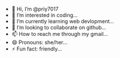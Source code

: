 - 👋 Hi, I’m @priy7017
- 👀 I’m interested in coding...
- 🌱 I’m currently learning web devlopment...
- 💞️ I’m looking to collaborate on github...
- 📫 How to reach me through my gmail...
- 😄 Pronouns: she/her...
- ⚡ Fun fact: friendly...

<!---
priy7017/priy7017 is a ✨ special ✨ repository because its `README.md` (this file) appears on your GitHub profile.
You can click the Preview link to take a look at your changes.
--->
